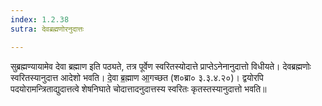 ```yaml
---
index: 1.2.38
sutra: देवब्रह्मणोरनुदात्तः

---
```

सुब्रह्मण्यायामेव देवा ब्रह्माण इति पठ्यते, तत्र पूर्वेण स्वरितस्योदात्ते प्राप्तेऽनेनानुदात्तो विधीयते। देवब्रह्मणोः स्वरितस्यानुदात्त आदेशो भवति। दे॒वा ब्र॒ह्माण आ॒गच्छत (श०ब्रा० ३.३.४.२०)। द्वयोरपि पदयोरामन्त्रिताद्युदात्तत्वे शेषनिघाते चोदात्तादनुदात्तस्य स्वरितः कृतस्तस्यानुदात्तो भवति॥